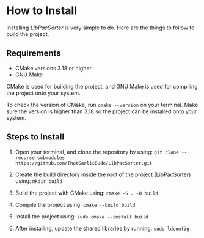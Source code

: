 # How to Install

Installing *LibPacSorter* is very simple to do. Here are the things to follow to build the project.

## Requirements

* CMake versions 3.18 or higher
* GNU Make

CMake is used for building the project, and GNU Make is used for compiling the project onto your system.

To check the version of CMake, run `cmake --version` on your terminal. Make sure the version is higher than 3.18 so the project can be installed onto your system.

## Steps to Install

1. Open your terminal, and clone the repository by using: `git clone --recurse-submodules https://github.com/ThatGarlicDude/LibPacSorter.git`

2. Create the build directory inside the root of the project (LibPacSorter) using: `mkdir build`

3. Build the project with CMake using: `cmake -S . -B build`

4. Compile the project using: `cmake --build build`

5. Install the project using: `sudo cmake --install build`

6. After installing, update the shared libraries by running: `sudo ldconfig`
